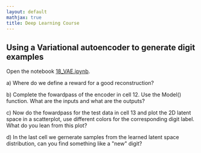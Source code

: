 ```yaml
---
layout: default
mathjax: true
title: Deep Learning Course 
---
```

## Using a Variational autoencoder to generate digit examples

Open the notebook [18_VAE.ipynb](https://github.com/tensorchiefs/dl_course/blob/master/notebooks/18_VAE.ipynb).

a) Where do we define a reward for a good reconstruction?

b) Complete the fowardpass of the encoder in cell 12. Use the Model() function. What are the inputs and what are the outputs?

c) Now do the fowardpass for the test data in cell 13 and plot the 2D latent space in a scatterplot, use different colors for the corresponding digit label.
What do you lean from this plot?

d) In the last cell we gernerate samples from the learned latent space distribution, can you find something like a "new" digit?